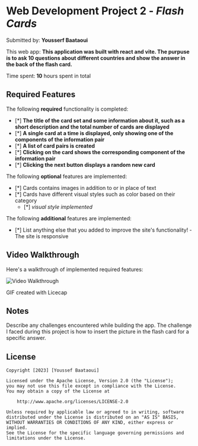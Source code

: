 # Web Development Project 2 - *Flash Cards*

Submitted by: **Yousserf Baataoui**

This web app: **This application was built with react and vite. The purpuse is to ask 10 questions about different countries and show the answer in the back of the flash card.**

Time spent: **10** hours spent in total

## Required Features

The following **required** functionality is completed:

- [*] **The title of the card set and some information about it, such as a short description and the total number of cards are displayed**
- [*] **A single card at a time is displayed, only showing one of the components of the information pair**
- [*] **A list of card pairs is created**
- [*] **Clicking on the card shows the corresponding component of the information pair**
- [*] **Clicking the next button displays a random new card**

The following **optional** features are implemented:

- [*] Cards contains images in addition to or in place of text
- [*] Cards have different visual styles such as color based on their category
  - [*] *visual style implemented*

The following **additional** features are implemented:

* [*] List anything else that you added to improve the site's functionality!
-The site is responsive

## Video Walkthrough

Here's a walkthrough of implemented required features:

<img src='https://user-images.githubusercontent.com/80371588/223303880-55082143-f7f3-451f-982f-3f9899fb352b.gif' title='Video Walkthrough' width='' alt='Video Walkthrough' />

<!-- Replace this with whatever GIF tool you used! -->
GIF created with Licecap 
<!-- Recommended tools:
[Kap](https://getkap.co/) for macOS
[ScreenToGif](https://www.screentogif.com/) for Windows
[peek](https://github.com/phw/peek) for Linux. -->

## Notes

Describe any challenges encountered while building the app.
The challenge I faced during this project is how to insert the picture in the flash card for a specific answer.

## License

    Copyright [2023] [Youssef Baataoui]

    Licensed under the Apache License, Version 2.0 (the "License");
    you may not use this file except in compliance with the License.
    You may obtain a copy of the License at

        http://www.apache.org/licenses/LICENSE-2.0

    Unless required by applicable law or agreed to in writing, software
    distributed under the License is distributed on an "AS IS" BASIS,
    WITHOUT WARRANTIES OR CONDITIONS OF ANY KIND, either express or implied.
    See the License for the specific language governing permissions and
    limitations under the License.

